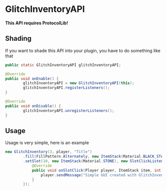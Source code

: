 # GlitchInventoryAPI
**This API requires ProtocolLib!**

## Shading
If you want to shade this API into your plugin, you have to do something like that
```java
public static GlitchInventoryAPI glitchInventoryAPI;

@Override
public void onEnable() {
        glitchInventoryAPI = new GlitchInventoryAPI(this);
        glitchInventoryAPI.registerListeners();
}

@Override
public void onDisable() {
        glitchInventoryAPI.unregisterListeners();
}
```

## Usage
Usage is very simple, here is an example
```java
new GlitchInventory(3, player, "Title")
        .fill(FillPattern.Alternately, new ItemStack(Material.BLACK_STAINED_GLASS_PANE), new ItemStack(Material.GRAY_STAINED_GLASS_PANE))
        .setSlot(10, new ItemStack(Material.STONE), new SlotClickListener() {
            @Override
            public void onSlotClick(Player player, ItemStack item, int slot, GlitchInventory inventory, boolean isLeftClick, boolean isRightClick) {
                player.sendMessage("Simple GUI created with GlitchInventoryAPI!");
            }
        });
```
